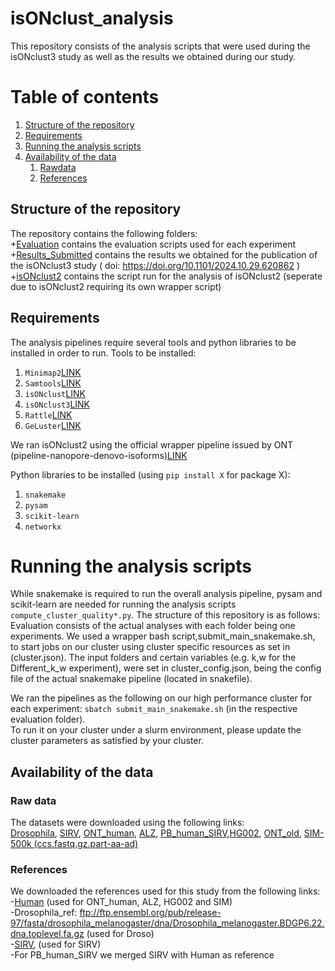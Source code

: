 # isONclust_analysis
This repository consists of the analysis scripts that were used during the isONclust3 study as well as the results we obtained during our study.


# Table of contents
1. [Structure of the repository](#structure)
2. [Requirements](#requirements)
3. [Running the analysis scripts](#run_analyses)
4. [Availability of the data](#data_avail)
      1. [Rawdata](#raw)
      2. [References](#refs)
## Structure of the repository<a name="structure"></a>  
The repository contains the following folders: <br />
+[Evaluation](Evaluation) contains the evaluation scripts used for each experiment <br />
+[Results_Submitted](Results_Submitted) contains the results we obtained for the publication of the isONclust3 study ( doi: https://doi.org/10.1101/2024.10.29.620862 )<br />
+[isONclust2](isONclust2) contains the script run for the analysis of isONclust2 (seperate due to isONclust2 requiring its own wrapper script)<br />

## Requirements<a name="requirements"></a>

The analysis pipelines require several tools and python libraries to be installed in order to run.
Tools to be installed: 
1. `Minimap2`[LINK](https://github.com/lh3/minimap2)
2. `Samtools`[LINK](http://www.htslib.org/)
3. `isONclust`[LINK](https://github.com/ksahlin/isONclust)
4. `isONclust3`[LINK](https://github.com/aljpetri/isONclust3)
5. `Rattle`[LINK](https://github.com/comprna/RATTLE)
6. `GeLuster`[LINK](https://github.com/yutingsdu/GeLuster)

We ran isONclust2 using the official wrapper pipeline issued by ONT (pipeline-nanopore-denovo-isoforms)[LINK](https://github.com/nanoporetech/pipeline-nanopore-denovo-isoforms)

Python libraries to be installed (using ``pip install X`` for package X):

1. `snakemake`
2. `pysam`
3. `scikit-learn`
4. `networkx`

# Running the analysis scripts <a name="run_analyses"></a>
   
While snakemake is required to run the overall analysis pipeline, pysam and scikit-learn are needed for running the analysis scripts `compute_cluster_quality*.py`.
The structure of this repository is as follows: Evaluation consists of the actual analyses with each folder being one experiments. We used a wrapper bash script,submit_main_snakemake.sh, to start jobs on our cluster using cluster specific resources as set in (cluster.json). The input folders and certain variables (e.g. k,w for the Different_k_w experiment), were set in cluster_config.json, being the config file of the actual snakemake pipeline (located in snakefile). 

We ran the pipelines as the following on our high performance cluster for each experiment: ``sbatch submit_main_snakemake.sh`` (in the respective evaluation folder). <br />
To run it on your cluster under a slurm environment, please update the cluster parameters as satisfied by your cluster.


## Availability of the data<a name="data_avail"></a>

### Raw data<a name="raw"></a>

The datasets were downloaded using the following links:<br />
[Drosophila](https://www.ebi.ac.uk/ena/browser/view/PRJEB34849), [SIRV](https://www.ebi.ac.uk/ena/browser/view/PRJEB34849), [ONT_human](https://www.ncbi.nlm.nih.gov/sra/DRX524696), [ALZ](https://downloads.pacbcloud.com/public/dataset/Alzheimer2019_IsoSeq/), [PB_human_SIRV](https://downloads.pacbcloud.com/public/dataset/UHRRisoseq2021/Intermediate-FullLengthReads/),[HG002](https://downloads.pacbcloud.com/public/dataset/Kinnex-full-length-RNA/DATA-Revio-HG002-1/2-FLNC/), [ONT_old](https://s3.amazonaws.com/nanopore-human-wgs/rna/fastq/Bham_Run1_20171115_1D.pass.dedup.fastq), [SIM-500k (ccs.fastq.gz.part-aa-ad)](https://github.com/ksahlin/isONclust/tree/master/test)

### References<a name="refs"></a>

We downloaded the references used for this study from the following links: <br />
-[Human](https://github.com/marbl/CHM13) (used for ONT_human, ALZ, HG002 and SIM) <br />
-Drosophila_ref: ftp://ftp.ensembl.org/pub/release-97/fasta/drosophila_melanogaster/dna/Drosophila_melanogaster.BDGP6.22.dna.toplevel.fa.gz (used for Droso) <br />
-[SIRV](https://www.lexogen.com/wp-content/uploads/2018/08/SIRV_Set1_Lot00141_Sequences_170612a-ZIP.zip), (used for SIRV) <br />
-For PB_human_SIRV we merged SIRV with Human as reference



